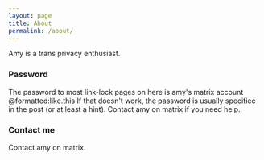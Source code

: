 ```yaml
---
layout: page
title: About
permalink: /about/
---
```


Amy is a trans privacy enthusiast.

### Password

The password to most link-lock pages on here is amy's matrix account @formatted:like.this
If that doesn't work, the password is usually specifiec in the post (or at least a hint).
Contact amy on matrix if you need help.

### Contact me

Contact amy on matrix.
